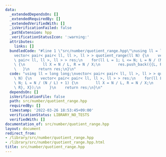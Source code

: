 ```yaml
---
data:
  _extendedDependsOn: []
  _extendedRequiredBy: []
  _extendedVerifiedWith: []
  _isVerificationFailed: false
  _pathExtension: hpp
  _verificationStatusIcon: ':warning:'
  attributes:
    links: []
  bundledCode: "#line 1 \"src/number/quotient_range.hpp\"\nusing ll = long long;\n\
    vector< pair< pair< ll, ll >, ll > > quotient_range(ll N) {\n    vector< pair<\
    \ pair< ll, ll >, ll > > res;\n    for(ll L = 1; L <= N; L = N / (N / L) + 1)\
    \ {\n        ll X = N / L, R = N / X;\n        res.push_back({{L, R}, X});\n \
    \   }\n    return res;\n}\n"
  code: "using ll = long long;\nvector< pair< pair< ll, ll >, ll > > quotient_range(ll\
    \ N) {\n    vector< pair< pair< ll, ll >, ll > > res;\n    for(ll L = 1; L <=\
    \ N; L = N / (N / L) + 1) {\n        ll X = N / L, R = N / X;\n        res.push_back({{L,\
    \ R}, X});\n    }\n    return res;\n}\n"
  dependsOn: []
  isVerificationFile: false
  path: src/number/quotient_range.hpp
  requiredBy: []
  timestamp: '2022-03-26 18:53:45+09:00'
  verificationStatus: LIBRARY_NO_TESTS
  verifiedWith: []
documentation_of: src/number/quotient_range.hpp
layout: document
redirect_from:
- /library/src/number/quotient_range.hpp
- /library/src/number/quotient_range.hpp.html
title: src/number/quotient_range.hpp
---
```

